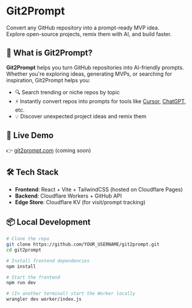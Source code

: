 # Git2Prompt

Convert any GitHub repository into a prompt-ready MVP idea.  
Explore open-source projects, remix them with AI, and build faster.

## 🌟 What is Git2Prompt?

**Git2Prompt** helps you turn GitHub repositories into AI-friendly prompts.  
Whether you're exploring ideas, generating MVPs, or searching for inspiration, Git2Prompt helps you:

- 🔍 Search trending or niche repos by topic
- ⚡ Instantly convert repos into prompts for tools like [Cursor](https://cursor.so), [ChatGPT](https://chat.openai.com), etc.
- 💡 Discover unexpected project ideas and remix them

## 🚀 Live Demo

👉 [git2prompt.com](https://git2prompt.com) (coming soon)

## 🛠️ Tech Stack

- **Frontend**: React + Vite + TailwindCSS (hosted on Cloudflare Pages)
- **Backend**: Cloudflare Workers + GitHub API
- **Edge Store**: Cloudflare KV (for visit/prompt tracking)

## 📦 Local Development

```bash
# Clone the repo
git clone https://github.com/YOUR_USERNAME/git2prompt.git
cd git2prompt

# Install frontend dependencies
npm install

# Start the frontend
npm run dev

# (In another terminal) start the Worker locally
wrangler dev worker/index.js

